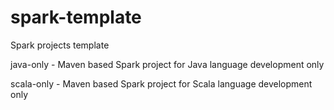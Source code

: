 # spark-template
Spark projects template

java-only  - Maven based Spark project for Java language development only

scala-only - Maven based Spark project for Scala language development only
